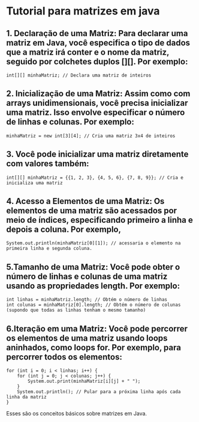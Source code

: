 # Tutorial para matrizes em java

## 1. Declaração de uma Matriz: Para declarar uma matriz em Java, você especifica o tipo de dados que a matriz irá conter e o nome da matriz, seguido por colchetes duplos [][]. Por exemplo:
```
int[][] minhaMatriz; // Declara uma matriz de inteiros
```
## 2. Inicialização de uma Matriz: Assim como com arrays unidimensionais, você precisa inicializar uma matriz. Isso envolve especificar o número de linhas e colunas. Por exemplo:
```
minhaMatriz = new int[3][4]; // Cria uma matriz 3x4 de inteiros
```
## 3. Você pode inicializar uma matriz diretamente com valores também:
```
int[][] minhaMatriz = {{1, 2, 3}, {4, 5, 6}, {7, 8, 9}}; // Cria e inicializa uma matriz
```
## 4. Acesso a Elementos de uma Matriz: Os elementos de uma matriz são acessados por meio de índices, especificando primeiro a linha e depois a coluna. Por exemplo, 
```
System.out.println(minhaMatriz[0][1]); // acessaria o elemento na primeira linha e segunda coluna.
```
## 5.Tamanho de uma Matriz: Você pode obter o número de linhas e colunas de uma matriz usando as propriedades length. Por exemplo:
```
int linhas = minhaMatriz.length; // Obtém o número de linhas
int colunas = minhaMatriz[0].length; // Obtém o número de colunas (supondo que todas as linhas tenham o mesmo tamanho)
```
## 6.Iteração em uma Matriz: Você pode percorrer os elementos de uma matriz usando loops aninhados, como loops for. Por exemplo, para percorrer todos os elementos:

```
for (int i = 0; i < linhas; i++) {
    for (int j = 0; j < colunas; j++) {
        System.out.print(minhaMatriz[i][j] + " ");
    }
    System.out.println(); // Pular para a próxima linha após cada linha da matriz
}
```

Esses são os conceitos básicos sobre matrizes em Java.
